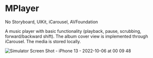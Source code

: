 # MPlayer
No Storyboard, UIKit, iCarousel, AVFoundation

A music player with basic functionality (playback, pause, scrubbing, forward/backward shift). The album cover view is implemented through iCarousel. The media is stored locally. 

![Simulator Screen Shot - iPhone 13 - 2022-10-06 at 00 09 48](https://user-images.githubusercontent.com/94867151/194164392-4b798373-2811-49d8-a6d7-3144259d6a96.png)
